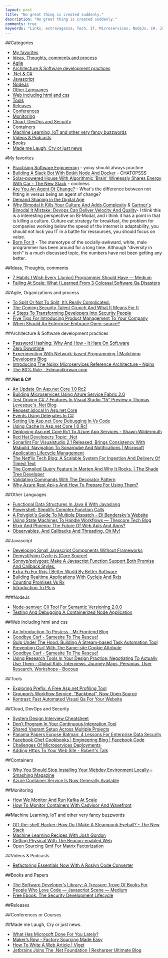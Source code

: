```yaml
---
layout: post
title: "No great thing is created suddenly."
description: "No great thing is created suddenly."
comments: true
keywords: "Links, extravaganza, Tech, IT, Microservices, NodeJs, C#, Javascript, Solution architecture"
---
```

##Categories
* [My favorites](#favorites)
* [Ideas, Thoughts, comments and process](#ideas)
* [Agile](#agile)
* [Architecture & Software development practices](#development)
* [.Net & C#](#net)
* [Javascript](#javascript)
* [NodeJs](#nodejs)
* [Other Languages](#polygloting)
* [Web including html and css](#web)
* [Tools](#tools)
* [Releases](#releases)
* [Conferences](#conferences)
* [Monitoring](#monitoring)
* [Cloud, DevOps and Security](#devops)
* [Containers](#containers)
* [Machine Learning, IoT and other very fancy buzzwords](#iot)
* [Videos & Podcasts](#videos)
* [Books](#books)
* [Made me Laugh, Cry or just news](#news)

#My favorites<a name="favorites"></a>
* [Practising Software Engineering](http://www.lshift.net/blog/2016/04/11/practising-software-engineering-2/) - yoiuy should always practice
* [Building A Slack Bot With Botkit Node And Docker](https://lostechies.com/andrewsiemer/2016/04/14/building-a-slack-bot-with-botkit-node-and-docker/) - CHATOPSSS
* [Solar-powered House With Algorithmic 'Brain' Wirelessly Shares Energy With Car - The New Stack](http://thenewstack.io/solar-powered-house-algorithmic-brain-wirelessly-shares-energy-car/) - coolness
* [Are You An Agent Of Change?](http://optimizedprogrammer.com/blog/are-you-an-agent-of-change) - What's the difference between not fitting in versus being an agent of change?
* [Demand Shaping in the Digital Age ](http://cisr.mit.edu/blog/blogs/2014/11/25/demand-shaping/)
* [Why Bimodal It Kills Your Culture And Adds Complexity](http://www.cio.com/article/3057886/it-industry/why-bimodal-it-kills-your-culture-and-adds-complexity.html#tk.rss_itstrategy) & [Gartner's Bimodal It Mistake: Devops Can Deliver Velocity And Quality](http://techbeacon.com/gartners-bimodal-it-mistake-devops-can-deliver-velocity-quality)- I think this is a interesting perspective on Bi-Modal, and i think it has a point in that is killing a culture. Culture eat strategy for breakfast, the problem for companies working below the speed of the internet is adaptability, you should not lock you IT in a battle for ressources, you should focus on value.
* [Born For It](http://martinfowler.com/articles/born-for-it.html) - The stereotype of the socially-awkward, white, male programmer has been around for a long time. Although "diversity in tech" is a much discussed topic, the numbers have not been getting any better. 

##Ideas, Thoughts, comments <a name="ideas"></a>
* [7 Habits I Wish Every (Junior) Programmer Should Have — Medium](https://medium.com/@shekhargulati/7-habits-i-wish-every-junior-programmer-should-have-d0d6d8a972c9#.n47bp7e13)
* [Failing At Scale: What I Learned From 3 Colossal Software Qa Disasters](http://techbeacon.com/failing-scale-what-i-learned-3-colossal-software-qa-disasters)  


##Agile, Organizations and process<a name="agile"></a>
* [To Split Or Not To Split, It’s Really Complicated.](http://www.leadingagile.com/2016/04/to-split-or-not-to-split-its-really-complicated/)
* [The Coming Security Talent Crunch And What It Means For It](http://techbeacon.com/coming-security-talent-crunch-enterprise-it-survival-guide)
* [4 Steps To Transforming Developers Into Security People](http://techbeacon.com/4-steps-transforming-developers-security-people)
* [Five Tips For Introducing Product Management To Your Company](https://www.javacodegeeks.com/2016/04/five-tips-introducing-product-management-company.html)
* [When Should An Enterprise Embrace Open-source?](https://www.progress.com/blogs/when-should-an-enterprise-embrace-open-source)

##Architecture & Software development practices <a name="development"></a>
* [Password Hashing: Why And How - It Hare On Soft.ware](http://ithare.com/password-hashing-why-and-how/)
* [Zero Downtime](https://lostechies.com/gabrielschenker/2016/04/16/zero-downtime/)
* [Experimenting With Network-based Programming | Mailchimp Developers Blog](http://devs.mailchimp.com/blog/network-based-programming-i/)
* [Introducing The Nginx Microservices Reference Architecture - Nginx](https://www.nginx.com/blog/introducing-the-nginx-microservices-reference-architecture/)
* [The 80% Rule - Edmundkirwan.com](http://edmundkirwan.com/general/80percent.html)

##**.Net & C#**  <a name="net"></a>
* [An Update On Asp.net Core 1.0 Rc2](http://www.hanselman.com/blog/AnUpdateOnASPNETCore10RC2.aspx)
* [Building Microservices Using Azure Service Fabric 2.0](http://azureinsights.net/2016/04/13/azure-service-fabric-goes-live/)
* [Test Driving C# 7 Features In Visual Studio “15” Preview » Thomas Levesque's .Net Blog](http://www.thomaslevesque.com/2016/04/16/test-driving-c-7-features-in-visual-studio-15-preview/)
* [Request.islocal In Asp.net Core](http://www.strathweb.com/2016/04/request-islocal-in-asp-net-core/)
* [Events Using Delegates In C#](http://www.abhijainsblog.com/2016/04/events-in-csharp.html)
* [Setting Up Asp.net Core Debugging In Vs Code](http://tattoocoder.azurewebsites.net/setting-up-asp-net-core-debugging-in-vs-code/)
* [Using Cache In Asp.net Core 1.0 Rc1](http://wildermuth.com/2016/04/14/Using-Cache-in-ASP-NET-Core-1-0-RC1)
* [Deploying Asp.net Core Rc1 To Azure App Services - Shawn Wildermuth](http://wildermuth.com/2016/04/18/Deploying-ASP-NET-Core-RC1-to-Azure-App-Services)
* [Red Hat Developers Topic: .Net](http://developers.redhat.com/dotnet/)
* [Sonarlint For Visualstudio 2.1 Released, Brings Consistency With Msbuild, Navigation To Sonarqube And Notifications | Microsoft Application Lifecycle Management](https://blogs.msdn.microsoft.com/visualstudioalm/2016/04/18/sonarlint-for-visualstudio-2-1-released-brings-consistency-with-msbuild-navigation-to-sonarqube-and-notifications/)
* [The Netflix Tech Blog: A Scalable System For Ingestion And Delivery Of Timed Text](http://techblog.netflix.com/2016/04/a-scalable-system-for-ingestion-and.html)
* [The Compiled Query Feature In Marten And Why It Rocks. | The Shade Tree Developer](https://jeremydmiller.com/2016/04/18/the-compiled-query-feature-in-marten-and-why-it-rocks/)
* [Validating Commands With The Decorator Pattern](http://codeopinion.com/validating-commands/)
* [Why Azure Rest Api-s And How To Prepare For Using Them?](http://gunnarpeipman.com/2016/04/why-azure-rest-api-s-and-how-to-prepare-for-using-them/)


##Other Languages  <a name="polygloting"></a>
* [Functional Data Structures In Java 8 With Javaslang](http://www.javaadvent.com/2015/12/functional-data-structures-in-java-8-with-javaslang.html)
* [Powershell: Simplify Complex Function Calls](https://devopsautomation.wordpress.com/2016/04/13/powershell-simplify-complex-function-calls/)
* [A Polyglot's Guide To Multiple Dispatch - Eli Bendersky's Website](http://eli.thegreenplace.net/2016/a-polyglots-guide-to-multiple-dispatch/)
* [Using State Machines To Handle Workflows — Thescore Tech Blog](http://techblog.thescore.com/2016/04/19/using-state-machines-to-handle-workflows/)
* [Elixir And Phoenix: The Future Of Web Apis And Apps?](http://blog.carbonfive.com/2016/04/19/elixir-and-phoenix-the-future-of-web-apis-and-apps/)
* [Observables, And Callbacks And Threading, Oh My!](https://robots.thoughtbot.com/observables-and-callbacks-and-threading-oh-my)

##Javascript  <a name="javascript"></a>
* [Developing Small Javascript Components Without Frameworks](https://jack.ofspades.com/developing-small-javascript-components-without-frameworks/)
* [Demystifying Cycle.js (Core Source)](https://medium.com/@whitecolory/demystifying-cycle-js-core-source-7bcae39fb64c#.vt0dngabn)
* [Sonnyp/polygoat: Make A Javascript Function Support Both Promise And Callback Styles.](https://github.com/sonnyp/polygoat)
* [Extra Fp For Rxjs | Better World By Better Software](https://glebbahmutov.com/blog/extra-fp-for-rx/)
* [Building Realtime Applications With Cyclejs And Rxjs](https://blog.pusher.com/building-realtime-applications-with-cyclejs-and-rxjs/)
* [Counting Promises Vs Rx](https://glebbahmutov.com/blog/counting-promises-vs-rx/)
* [Introduction To P5.js](http://code.tutsplus.com/tutorials/introduction-to-p5js--cms-25665)

###NodeJs <a name="nodejs"></a>
* [Node-semver: Cli Tool For Semantic Versioning 2.0.0](http://www.tugberkugurlu.com/archive/node-semver-cli-tool-for-semantic-versioning-2-0-0)
* [Testing And Debugging A Containerized Node Application](https://lostechies.com/gabrielschenker/2016/04/19/testing-and-debugging-a-containerized-node-application/)

##Web including html and css  <a name="web"></a>
* [An Introduction To Postcss - Mr Frontend Blog](http://blog.mrfrontend.org/2016/03/an-introduction-to-postcss/)
* [Goodbye Csrf - Samesite To The Rescue!](https://chloe.re/2016/04/13/goodbye-csrf-samesite-to-the-rescue/)
* [Gulp Under The Hood: Building A Stream-based Task Automation Tool](https://www.toptal.com/nodejs/gulp-under-the-hood)
* [Preventing Csrf With The Same-site Cookie Attribute](http://www.sjoerdlangkemper.nl/2016/04/14/preventing-csrf-with-samesite-cookie-attribute/)
* [Goodbye Csrf - Samesite To The Rescue!](https://chloe.re/2016/04/13/goodbye-csrf-samesite-to-the-rescue/)
* [Using Research Tools In Your Design Practice: Negotiating To Actually Use Them - Global Kids, Interviews, Journey Maps, Personas, User Research, Workshops - Bocoup](https://bocoup.com/weblog/using-research-tools-in-your-design-practice-negotiating-to-actually-use-them)

##Tools <a name="tools"></a>
* [Exploring Prefix: A Free Asp.net Profiling Tool](http://www.mikesdotnetting.com/article/296/exploring-prefix-a-free-asp-net-profiling-tool)
* [Groupon’s Workflow Service, “Backbeat”, Now Open Source](https://engineering.groupon.com/2016/misc/groupons-workflow-service-backbeat-now-open-source-2/)
* [Kontrast: Fast Automated Visual Qa For Your Website](http://engineering.harrys.com/2014/09/24/kontrast.html)

##Cloud, DevOps and Security<a name="devops"></a>
* [System Design Interview Cheatsheet](https://gist.github.com/vasanthk/485d1c25737e8e72759f)
* [Don’t Program In Your Continuous Integration Tool](http://daveondevops.com/2016/04/13/avoidbuildtoolusecake/)
* [Shared Vagrant Setup Across Multiple Projects](http://blog.moove-it.com/vagrant-multiple-projects/)
* [Panama Papers Expose Batman: 4 Lessons For Enterprise Data Security](http://techbeacon.com/panama-papers-expose-batman-4-lessons-enterprise-data-security)
* [Facebook Chef Cookbooks | Engineering Blog | Facebook Code](https://code.facebook.com/posts/1909042435988955/facebook-chef-cookbooks/)
* [Challenges Of Microservices Deployments](https://www.infoq.com/news/2016/04/msa-deployment-challenges)
* [Adding Https To Your Web Site - Robert's Talk](https://robertnyman.com/2016/04/19/adding-https-to-your-web-site/)

##Containers <a name="containers"></a>
* [Why You Should Stop Installing Your Webdev Environment Locally – Smashing Magazine](https://www.smashingmagazine.com/2016/04/stop-installing-your-webdev-environment-locally-with-docker/)
* [Azure Container Service Is Now Generally Available](https://azure.microsoft.com/en-us/blog/azure-container-service-is-now-generally-available/)

##Monitoring <a name="monitoring"></a>
* [How We Monitor And Run Kafka At Scale](http://www.confluent.io/blog/how-we-monitor-and-run-kafka-at-scale-signalfx)
* [How To Monitor Containers With Cadvisor And Wavefront](http://thenewstack.io/wavefront-monitors-containers/)


##Machine Learning, IoT and other very fancy buzzwords <a name="iot"></a>
* [Off-the-shelf Hacker: How Do I Make A Steampunk Eyeball? - The New Stack](http://thenewstack.io/off-shelf-hacker-make-steampunk-eyeball/)
* [Machine Learning Recipes With Josh Gordon](https://www.youtube.com/playlist?list=PLOU2XLYxmsIIuiBfYad6rFYQU_jL2ryal)
* [Getting Physical With The Beacon-enabled Web](http://developer.telerik.com/featured/getting-physical-beacon-enabled-web/)
* [Open Sourcing Qmf For Matrix Factorization](https://engineering.quora.com/Open-sourcing-QMF-for-matrix-factorization)

##Videos & Podcasts <a name="videos"></a>
* [Refactoring Essentials Now With A Roslyn Code Converter](https://channel9.msdn.com/coding4fun/blog/Refactoring-Essentials-now-with-a-Roslyn-Code-Converter?WT.mc_id=DX_MVP4025064)

##Books and Papers<a name="books"></a> 
* [The Software Developer’s Library: A Treasure Trove Of Books For People Who Love Code — Javascript Scene — Medium](https://medium.com/javascript-scene/the-software-developer-s-library-a-treasure-trove-of-books-for-people-who-love-code-f9bc92c7883b#.x4uf2layo)
* [Free Ebook: The Security Development Lifecycle](https://blogs.msdn.microsoft.com/microsoft_press/2016/04/19/free-ebook-the-security-development-lifecycle/)

##Releases <a name="releases"></a>

##Conferences or Courses<a name="conferences"></a>

##Made me Laugh, Cry or just news. <a name="news"></a>
* [What Has Microsoft Done For You Lately?](http://developer.telerik.com/content-types/opinion/microsoft-done-lately/)
* [Maker’s Row - Factory Sourcing Made Easy](http://makersrow.com/)
* [How To Write A Web Article | Viget](https://www.viget.com/articles/how-to-write-a-web-article)
* [Jetbrains Joins The .Net Foundation | Resharper Ultimate Blog](http://blog.jetbrains.com/dotnet/2016/04/18/jetbrains-joins-the-net-foundation/)